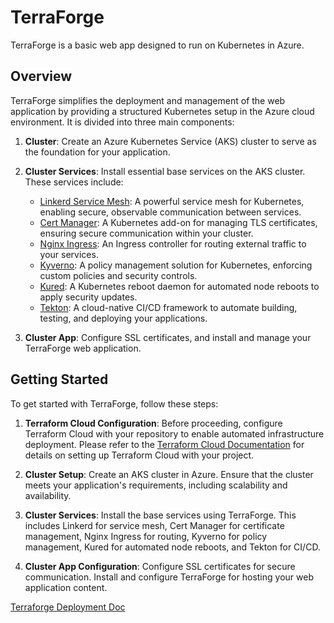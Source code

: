 # TerraForge

TerraForge is a basic web app designed to run on Kubernetes in Azure.

## Overview

TerraForge simplifies the deployment and management of the web application by providing a structured Kubernetes setup in the Azure cloud environment. It is divided into three main components:

1. **Cluster**: Create an Azure Kubernetes Service (AKS) cluster to serve as the foundation for your application.

2. **Cluster Services**: Install essential base services on the AKS cluster. These services include:

    - [Linkerd Service Mesh](https://linkerd.io/): A powerful service mesh for Kubernetes, enabling secure, observable communication between services.
    - [Cert Manager](https://cert-manager.io/): A Kubernetes add-on for managing TLS certificates, ensuring secure communication within your cluster.
    - [Nginx Ingress](https://kubernetes.github.io/ingress-nginx/): An Ingress controller for routing external traffic to your services.
    - [Kyverno](https://kyverno.io/): A policy management solution for Kubernetes, enforcing custom policies and security controls.
    - [Kured](https://github.com/weaveworks/kured): A Kubernetes reboot daemon for automated node reboots to apply security updates.
    - [Tekton](https://tekton.dev/): A cloud-native CI/CD framework to automate building, testing, and deploying your applications.

3. **Cluster App**: Configure SSL certificates, and install and manage your TerraForge web application.

## Getting Started

To get started with TerraForge, follow these steps:

1. **Terraform Cloud Configuration**: Before proceeding, configure Terraform Cloud with your repository to enable automated infrastructure deployment. Please refer to the [Terraform Cloud Documentation](https://www.terraform.io/docs/cloud/index.html) for details on setting up Terraform Cloud with your project.

2. **Cluster Setup**: Create an AKS cluster in Azure. Ensure that the cluster meets your application's requirements, including scalability and availability.

3. **Cluster Services**: Install the base services using TerraForge. This includes Linkerd for service mesh, Cert Manager for certificate management, Nginx Ingress for routing, Kyverno for policy management, Kured for automated node reboots, and Tekton for CI/CD.

4. **Cluster App Configuration**: Configure SSL certificates for secure communication. Install and configure TerraForge for hosting your web application content.

[Terraforge Deployment Doc](DEPLOYMENT.md)
